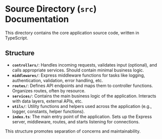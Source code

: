# Source Directory (`src`) Documentation

This directory contains the core application source code, written in TypeScript.

## Structure

- **`controllers/`**: Handles incoming requests, validates input (optional), and calls appropriate services. Should contain minimal business logic.
- **`middlewares/`**: Express middleware functions for tasks like logging, authentication, validation, error handling, etc.
- **`routes/`**: Defines API endpoints and maps them to controller functions. Organizes routes, often by resource.
- **`services/`**: Contains the main business logic of the application. Interacts with data layers, external APIs, etc.
- **`utils/`**: Utility functions and helpers used across the application (e.g., logger, constants, helper functions).
- **`index.ts`**: The main entry point of the application. Sets up the Express server, middleware, routes, and starts listening for connections.

This structure promotes separation of concerns and maintainability.
